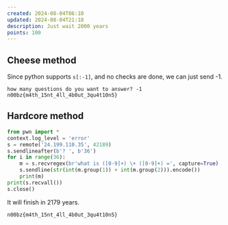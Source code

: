 ```yaml
---
created: 2024-08-04T06:10
updated: 2024-08-04T21:18
description: Just wait 2000 years
points: 100
---
```


## Cheese method
Since python supports `s[:-1]`, and no checks are done, we can just send -1.

```
how many questions do you want to answer? -1
n00bz{m4th_15nt_4ll_4b0ut_3qu4t10n5}
```

## Hardcore method

```python
from pwn import *
context.log_level = 'error'
s = remote('24.199.110.35', 42189)
s.sendlineafter(b'? ', b'36')
for i in range(36):
    m = s.recvregex(br'what is ([0-9]+) \+ ([0-9]+) =', capture=True)
    s.sendline(str(int(m.group(1)) + int(m.group(2))).encode())
    print(m)
print(s.recvall())
s.close()
```

It will finish in 2179 years.

```flag
n00bz{m4th_15nt_4ll_4b0ut_3qu4t10n5}
```
